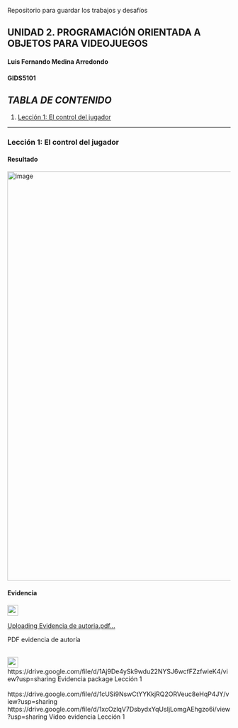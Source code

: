Repositorio para guardar los trabajos y desafíos 

## UNIDAD 2. PROGRAMACIÓN ORIENTADA A OBJETOS PARA VIDEOJUEGOS

#### Luis Fernando Medina Arredondo
#### GIDS5101

## ***TABLA DE CONTENIDO***
1. [Lección 1: El control del jugador](#leccion-1-el-control-del-jugador)

---



### Lección 1: El control del jugador <a id="leccion-1-el-control-del-jugador"></a>
#### Resultado

<img width="1904" height="923" alt="image" src="https://github.com/user-attachments/assets/609be90c-99b8-4364-aea5-0f88bf3ea92d" />


#### Evidencia

<a href="https://drive.google.com/file/d/1GllRN0AGZ9umV73686p6CbgUaJFYvpvu/view?usp=sharing">
  <img src="https://upload.wikimedia.org/wikipedia/commons/8/87/PDF_file_icon.svg" width="24" style="vertical-align:middle; margin-right:4px;">
  
  [Uploading Evidencia de autoria.pdf…]()

  PDF evidencia de autoría
</a>
<br>
<br>

  <img src="https://cdn-icons-png.flaticon.com/512/5968/5968866.png" width="24" style="vertical-align:middle; margin-right:6px;">
  https://drive.google.com/file/d/1Aj9De4ySk9wdu22NYSJ6wcfFZzfwieK4/view?usp=sharing
  Evidencia package Lección 1
</a>
<br>
<br>
https://drive.google.com/file/d/1cUSi9NswCtYYKkjRQ2ORVeuc8eHqP4JY/view?usp=sharing
https://drive.google.com/file/d/1xcOzlqV7DsbydxYqUsIjLomgAEhgzo6i/view?usp=sharing
  Video evidencia Lección 1
</a>






